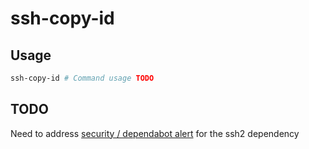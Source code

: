 # ssh-copy-id

## Usage

```bash
ssh-copy-id # Command usage TODO
```

## TODO

Need to address [security / dependabot alert](https://github.com/ngourley/ssh-copy-id/security/dependabot)
for the ssh2 dependency